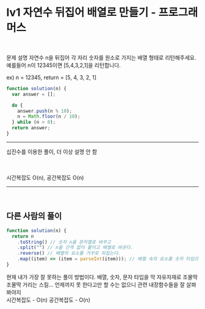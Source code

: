 # lv1 자연수 뒤집어 배열로 만들기 - 프로그래머스

<br>

문제 설명
자연수 n을 뒤집어 각 자리 숫자를 원소로 가지는 배열 형태로 리턴해주세요. 예를들어 n이 12345이면 [5,4,3,2,1]을 리턴합니다.

ex) n = 12345, return = [5, 4, 3, 2, 1]

```javascript
function solution(n) {
  var answer = [];

  do {
    answer.push(n % 10);
    n = Math.floor(n / 10);
  } while (n > 0);
  return answer;
}
```

---

십진수를 이용한 풀이, 더 이상 설명 안 함

<br>

<br>
시간복잡도 O(n), 공간복잡도 O(n)
<br>

---

<br>

## 다른 사람의 풀이

```javascript
function solution(n) {
  return n
    .toString() // 숫자 n을 문자열로 바꾸고
    .split("") // n을 간격 없이 붙이고 배열로 바꾼다.
    .reverse() // 배열의 요소를 거꾸로 뒤집는다.
    .map((item) => (item = parseInt(item))); // 배열 속의 요소를 숫자 타입으로 변환 후 배열 속에 차례대로 담는다.
}
```

현재 내가 가장 잘 못하는 풀이 방법이다. 배열, 숫자, 문자 타입을 막 자유자재로 조물딱조물딱 거리는 스킬...
언제까지 못 한다고만 할 수는 없으니 관련 내장함수들을 잘 살펴 봐야지
<br>
시간복잡도 - O(n)
공간복잡도 - O(n)
<br>

